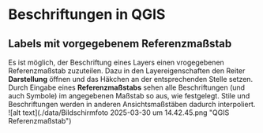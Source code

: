 # Beschriftungen in QGIS
## Labels mit vorgegebenem Referenzmaßstab
Es ist möglich, der Beschriftung eines Layers einen vrogegebenen Referenzmaßstab zuzuteilen. Dazu in den Layereigenschaften den Reiter **Darstellung** öffnen und das Häkchen an der entsprechenden Stelle setzen. Durch Eingabe eines **Referenzmaßstabs** sehen alle Beschriftungen (und auch Symbole) im angegebenen Maßstab so aus, wie festgelegt. Stile und Beschriftungen werden in anderen Ansichtsmaßstäben dadurch interpoliert.
![alt text](./data/Bildschirmfoto 2025-03-30 um 14.42.45.png "QGIS Referenzmaßstab")
